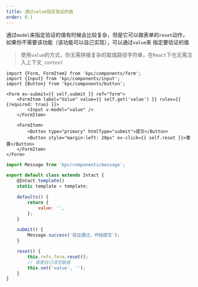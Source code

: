 ```yaml
---
title: 通过value指定验证的值
order: 0.1
---
```


通过`model`来指定验证的值有时候会比较复杂，但是它可以做表单的`reset`动作，如果你不需要该功能（该功能可以自己实现），可以通过`value`来
指定要验证的值

> 使用`value`的方式，你无需拼接复杂的取值路径字符串，在`React`下也无需注入上下文`_context`

```vdt
import {Form, FormItem} from 'kpc/components/form';
import {Input} from 'kpc/components/input';
import {Button} from 'kpc/components/button';

<Form ev-submit={{ self.submit }} ref="form">
    <FormItem label="Value" value={{ self.get('value') }} rules={{ {required: true} }}>
        <Input v-model="value" />
    </FormItem>

    <FormItem>
        <Button type="primary" htmlType="submit">提交</Button>
        <Button style="margin-left: 20px" ev-click={{ self.reset }}>重置</Button>
    </FormItem>
</Form>
```

```js
import Message from 'kpc/components/message';

export default class extends Intact {
    @Intact.template()
    static template = template;

    defaults() {
        return {
            value: '',
        };
    }

    submit() {
        Message.success('验证通过，开始提交');
    }

    reset() {
        this.refs.form.reset();
        // 需要自己清空数据
        this.set('value', '');
    }
}
```

